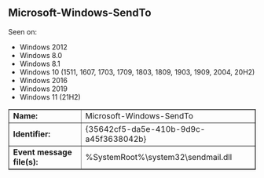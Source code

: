 ## Microsoft-Windows-SendTo

Seen on:
* Windows 2012
* Windows 8.0
* Windows 8.1
* Windows 10 (1511, 1607, 1703, 1709, 1803, 1809, 1903, 1909, 2004, 20H2)
* Windows 2016
* Windows 2019
* Windows 11 (21H2)

<table border="1" class="docutils">
  <tbody>
    <tr>
      <td><b>Name:</b></td>
      <td>Microsoft-Windows-SendTo</td>
    </tr>
    <tr>
      <td><b>Identifier:</b></td>
      <td>{35642cf5-da5e-410b-9d9c-a45f3638042b}</td>
    </tr>
    <tr>
      <td><b>Event message file(s):</b></td>
      <td>%SystemRoot%\system32\sendmail.dll</td>
    </tr>
  </tbody>
</table>

&nbsp;

